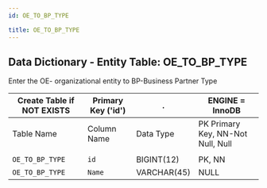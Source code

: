 ```yaml
---
id: OE_TO_BP_TYPE

title: OE_TO_BP_TYPE
---
```


## Data Dictionary - Entity Table: OE_TO_BP_TYPE

Enter the OE- organizational entity to BP-Business Partner Type



| Create Table if NOT EXISTS| Primary Key ('id')|.|ENGINE = InnoDB|
|---|---|---|---|
|Table Name |Column Name|Data Type|PK Primary Key, NN-Not Null, Null|
||
|`OE_TO_BP_TYPE`|`id`|BIGINT(12)|PK, NN|
|`OE_TO_BP_TYPE`|`Name`|VARCHAR(45)|NULL|

